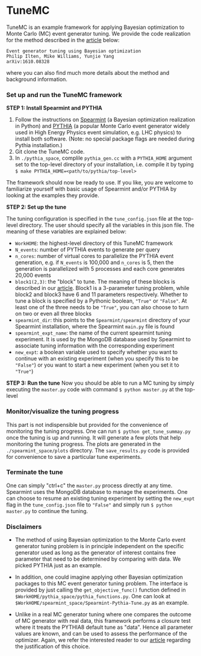 TuneMC
=====================================================

TuneMC is an example framework for applying Bayesian optimization to Monte Carlo (MC) event generator tuning. We provide the code realization for the method described in the [article](https://arxiv.org/abs/1610.08328) below:

    Event generator tuning using Bayesian optimization
    Philip Ilten, Mike Williams, Yunjie Yang
    arXiv:1610.08328

where you can also find much more details about the method and background information.

### Set up and run the TuneMC framework

**STEP 1: Install Spearmint and PYTHIA**

1. Follow the instructions on [Spearmint](https://github.com/HIPS/Spearmint) (a Bayesian optimization realization in Python) and [PYTHIA](http://home.thep.lu.se/Pythia/) (a popular Monte Carlo event generator widely used in High Energy Physics event simulation, e.g. LHC physics) to install both software. (Note: no special package flags are needed during Pythia installation.) 
2. Git clone the TuneMC code. 
3. In `./pythia_space`, complile `pythia_gen.cc` with a `PYTHIA_HOME` argument set to the top-level directory of your installation, i.e. compile it by typing `$ make PYTHIA_HOME=<path/to/pythia/top-level>` 

The framework should now be ready to use. If you like, you are welcome to familiarize yourself with basic usage of Spearmint and/or PYTHIA by looking at the examples they provide.

**STEP 2: Set up the tune**

The tuning configuration is specified in the `tune_config.json` file at the top-level directory. The user should specify all the variables in this json file. The meaning of these variables are explained below: 

- `WorkHOME`: the highest-level directory of this TuneMC framework 
- `N_events`: number of PYTHIA events to generate per query 
- `n_cores`: number of virtual cores to parallelize the PYTHIA event generation, e.g. if `N_events` is 100,000 and `n_cores` is 5, then the generation is parallelized with 5 processes and each core generates 20,000 events 
- `block1(2,3)`: the "block" to tune. The meaning of these blocks is described in our [article](https://arxiv.org/abs/1610.08328). Block1 is a 3-parameter tuning problem, while block2 and block3 have 6 and 11 parameters respectively. Whether to tune a block is specified by a Pythonic boolean, `"True"` or `"False"`. At least one of the three needs to be `"True"`, you can also choose to turn on two or even all three blocks 
- `spearmint_dir`: this points to the `Spearmint/spearmint` directory of your Spearmint installation, where the Spearmint `main.py` file is found 
- `spearmint_expt_name`: the name of the current spearmint tuning experiment. It is used by the MongoDB database used by Spearmint to associate tuning information with the corresponding experiment 
- `new_expt`: a boolean variable used to specify whether you want to continue with an existing experiment (when you specify this to be `"False"`) or you want to start a new experiment (when you set it to `"True"`) 

**STEP 3: Run the tune**
Now you should be able to run a MC tuning by simply executing the `master.py` code with command `$ python master.py` at the top-level 

### Monitor/visualize the tuning progress
This part is not indispensible but provided for the convenience of monitoring the tuning progress. One can run `$ python get_tune_summay.py` once the tuning is up and running. It will generate a few plots that help monitoring the tuning progress. The plots are generated in the `./spearmint_space/plots` directory. The `save_results.py` code is provided for convenience to save a particular tune experiments.

### Terminate the tune
One can simply "ctrl+c" the `master.py` process directly at any time. Spearmint uses the MongoDB database to manage the experiments. One can choose to resume an existing tuning experiment by setting the `new_expt` flag in the `tune_config.json` file to `"False"` and simply run `$ python master.py` to continue the tuning.

 
### Disclaimers

-  The method of using Bayesian optimization to the Monte Carlo event generator tuning problem is in principle independent on the specific generator used as long as the generator of interest contains free parameter that need to be determined by comparing with data. We picked PYTHIA just as an example. 

- In addition, one could imagine applying other Bayesian optimization packages to this MC event generator tuning problem. The interface is provided by just calling the `get_objective_func()` function defined in `$WorkHOME/pythia_space/pythia_functions.py`. One can look at `$WorkHOME/spearmint_space/Spearmint-Pythia-Tune.py` as an example.  

- Unlike in a real MC generator tuning where one compares the outcome of MC generator with real data, this framework performs a closure test where it treats the PYTHIA8 default tune as "data". Hence all parameter values are known, and can be used to assess the performance of the optimizer. Again, we refer the interested reader to our [article](https://arxiv.org/abs/1610.08328) regarding the justification of this choice.

